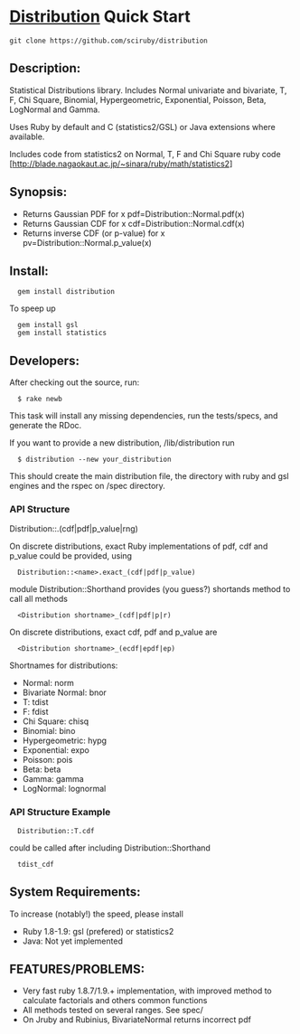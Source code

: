 # [Distribution](https://github.com/clbustos/distribution) Quick Start

```
git clone https://github.com/sciruby/distribution
```

## Description:

Statistical Distributions library. Includes Normal univariate and bivariate, T, F, Chi Square, Binomial, Hypergeometric, Exponential, Poisson, Beta, LogNormal and Gamma.

Uses Ruby by default and C (statistics2/GSL) or Java extensions where available.

Includes code from statistics2 on Normal, T, F and Chi Square ruby code [http://blade.nagaokaut.ac.jp/~sinara/ruby/math/statistics2]

## Synopsis:
  * Returns Gaussian PDF for x
  pdf=Distribution::Normal.pdf(x)
  * Returns Gaussian CDF for x
  cdf=Distribution::Normal.cdf(x)
  * Returns inverse CDF (or p-value) for x
  pv=Distribution::Normal.p_value(x)

## Install:
```
  gem install distribution
```
To speep up
```
  gem install gsl
  gem install statistics
```

## Developers:

After checking out the source, run:
```
  $ rake newb
```
This task will install any missing dependencies, run the tests/specs,
and generate the RDoc.

If you want to provide a new distribution, /lib/distribution run
```
  $ distribution --new your_distribution
```
This should create the main distribution file, the directory with ruby and gsl engines and the rspec on /spec directory.

### API Structure

  Distribution::<name>.(cdf|pdf|p_value|rng)

On discrete distributions, exact Ruby implementations of pdf, cdf and p_value could be provided, using
```
  Distribution::<name>.exact_(cdf|pdf|p_value)
```
module Distribution::Shorthand provides (you guess?) shortands method to call all methods
```
  <Distribution shortname>_(cdf|pdf|p|r)
```
On discrete distributions, exact cdf, pdf and p_value are
```
  <Distribution shortname>_(ecdf|epdf|ep)
```
Shortnames for distributions:

  * Normal: norm
  * Bivariate Normal: bnor
  * T: tdist
  * F: fdist
  * Chi Square: chisq
  * Binomial: bino
  * Hypergeometric: hypg
  * Exponential: expo
  * Poisson: pois
  * Beta: beta
  * Gamma: gamma
  * LogNormal: lognormal

### API Structure Example

```
  Distribution::T.cdf
```
could be called after including Distribution::Shorthand
```
  tdist_cdf
```

## System Requirements:

To increase (notably!) the speed, please install

* Ruby 1.8-1.9: gsl (prefered) or statistics2
* Java: Not yet implemented

## FEATURES/PROBLEMS:

* Very fast ruby 1.8.7/1.9.+ implementation, with improved method to calculate factorials and others common functions
* All methods tested on several ranges. See spec/
* On Jruby and Rubinius, BivariateNormal returns incorrect pdf
